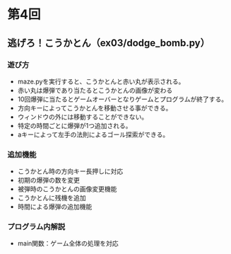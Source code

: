 # 第4回
## 逃げろ！こうかとん（ex03/dodge_bomb.py）
### 遊び方
* maze.pyを実行すると、こうかとんと赤い丸が表示される。
* 赤い丸は爆弾であり当たるとこうかとんの画像が変わる
* 10回爆弾に当たるとゲームオーバーとなりゲームとプログラムが終了する。
* 方向キーによってこうかとんを移動させる事ができる。
* ウィンドウの外には移動することができない。
* 特定の時間ごとに爆弾が1つ追加される。
* aキーによって左手の法則によるゴール探索ができる。
### 追加機能
* こうかとん時の方向キー長押しに対応
* 初期の爆弾の数を変更
* 被弾時のこうかとんの画像変更機能
* こうかとんに残機を追加
* 時間による爆弾の追加機能
### プログラム内解説
* main関数：ゲーム全体の処理を対応